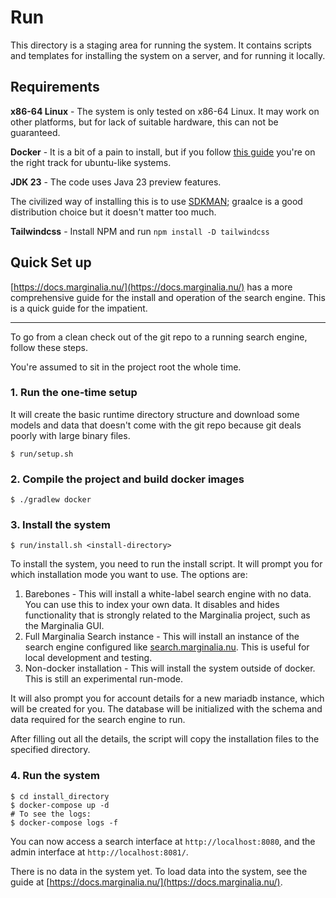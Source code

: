 # Run

This directory is a staging area for running the system.  It contains scripts
and templates for installing the system on a server, and for running it locally.

## Requirements

**x86-64 Linux** - The system is only tested on x86-64 Linux.  It may work on other
platforms, but for lack of suitable hardware, this can not be guaranteed.

**Docker** - It is a bit of a pain to install, but if you follow
[this guide](https://docs.docker.com/engine/install/ubuntu/#install-using-the-repository) you're on the right track for ubuntu-like systems.

**JDK 23** - The code uses Java 23 preview features. 

The civilized way of installing this is to use [SDKMAN](https://sdkman.io/);
graalce is a good distribution choice but it doesn't matter too much.

**Tailwindcss** - Install NPM and run `npm install -D tailwindcss`

## Quick Set up

[https://docs.marginalia.nu/](https://docs.marginalia.nu/) has a more comprehensive guide for the install
and operation of the search engine.  This is a quick guide for the impatient.

---

To go from a clean check out of the git repo to a running search engine,
follow these steps. 

You're assumed to sit in the project root the whole time.

### 1. Run the one-time setup

It will create the basic runtime directory structure and download some models and 
data that doesn't come with the git repo because git deals poorly with large binary files.

```shell
$ run/setup.sh
```

### 2. Compile the project and build docker images

```shell
$ ./gradlew docker
```
### 3.  Install the system

```shell
$ run/install.sh <install-directory>
```

To install the system, you need to run the install script.  It will prompt 
you for which installation mode you want to use.  The options are:

1. Barebones - This will install a white-label search engine with no data.  You can 
   use this to index your own data.  It disables and hides functionality that is strongly
   related to the Marginalia project, such as the Marginalia GUI. 
2. Full Marginalia Search instance - This will install an instance of the search engine
   configured like [search.marginalia.nu](https://search.marginalia.nu).  This is useful
   for local development and testing.
3. Non-docker installation - This will install the system outside of docker. 
   This is still an experimental run-mode.

It will also prompt you for account details for a new mariadb instance, which will be
created for you.  The database will be initialized with the schema and data required
for the search engine to run.

After filling out all the details, the script will copy the installation files to the
specified directory.

### 4. Run the system

```shell
$ cd install_directory
$ docker-compose up -d 
# To see the logs: 
$ docker-compose logs -f
```

You can now access a search interface at `http://localhost:8080`, and the admin interface
at `http://localhost:8081/`.   

There is no data in the system yet.  To load data into the system,
see the guide at [https://docs.marginalia.nu/](https://docs.marginalia.nu/).
